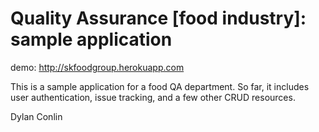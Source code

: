 # Quality Assurance [food industry]: sample application

demo: http://skfoodgroup.herokuapp.com

This is a sample application for a food QA department. So far, it includes user authentication, issue tracking, and a few other CRUD resources.

Dylan Conlin